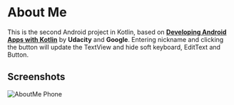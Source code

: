 # About Me

This is the second Android project in Kotlin, based on [**Developing Android Apps with Kotlin**](https://eu.udacity.com/course/developing-android-apps-with-kotlin--ud9012) by
**Udacity** and **Google**. Entering nickname and clicking the button will update the TextView and hide soft keyboard, EditText and Button.

## Screenshots

![AboutMe  Phone](https://raw.githubusercontent.com/SamuelaAnastasi/AboutMe/master/previews/preview.png)
